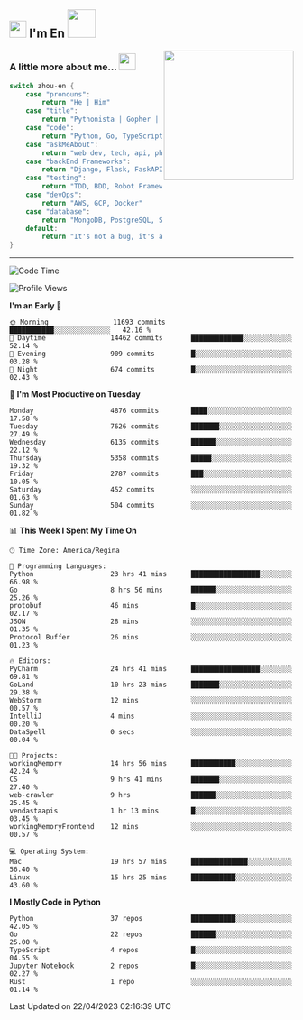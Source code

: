 <h2><img src="https://emojis.slackmojis.com/emojis/images/1531849430/4246/blob-sunglasses.gif?1531849430" width="30"/> I'm En <img src="https://media.giphy.com/media/12oufCB0MyZ1Go/giphy.gif" width="50"></h2>
<img align='right' src="https://media.giphy.com/media/M9gbBd9nbDrOTu1Mqx/giphy.gif" width="230">


### A little more about me... <img src="https://media.giphy.com/media/WUlplcMpOCEmTGBtBW/giphy.gif" width="30">  
<!--
```javascript
const zhou-en = {
    pronouns: "He" | "Him",
    title: "Pythonista" | "Gopher" | "Rustacean",
    code: ["Python", "Go", "Rust", "TypeScript"],
    askMeAbout: ["web dev", "tech", "app dev", "photography"],
    technologies: {
        backEnd: {
            python: ["Django", "Flask", "FaskAPI"],
            go: []
        },
        scraping: ["selenium", "scrapy", "spider"],
        testing: ["Robot Framework"],
        devOps: ["AWS", "Docker", "GCP", "Nginx"],
        databases: ["mongo", "postgresql", "sqlite"],
        misc: ["Firebase", "Heroku"]
    },
    architecture: ["Event Driven Architecture", "Microservices"],
    currentFocus: ["Temporal", "Rust"],
    funFact: "It's not a bug, it's a feature!"
};
```
  -->

```go
switch zhou-en {
    case "pronouns":
        return "He | Him"
    case "title":
        return "Pythonista | Gopher | Rustacean"
    case "code":
        return "Python, Go, TypeScript, Rust"
    case "askMeAbout":
        return "web dev, tech, api, photography, basketball"
    case "backEnd Frameworks":
        return "Django, Flask, FaskAPI, Temporal"
    case "testing":
        return "TDD, BDD, Robot Framework, pytest"
    case "devOps":
        return "AWS, GCP, Docker"
    case "database":
        return "MongoDB, PostgreSQL, Sqlit"
    default:
        return "It's not a bug, it's a feature!"
}
```




---
<!--START_SECTION:waka-->
![Code Time](http://img.shields.io/badge/Code%20Time-614%20hrs%2015%20mins-blue)

![Profile Views](http://img.shields.io/badge/Profile%20Views-0-blue)

**I'm an Early 🐤** 

```text
🌞 Morning                11693 commits       ███████████░░░░░░░░░░░░░░   42.16 % 
🌆 Daytime                14462 commits       █████████████░░░░░░░░░░░░   52.14 % 
🌃 Evening                909 commits         █░░░░░░░░░░░░░░░░░░░░░░░░   03.28 % 
🌙 Night                  674 commits         █░░░░░░░░░░░░░░░░░░░░░░░░   02.43 % 
```
📅 **I'm Most Productive on Tuesday** 

```text
Monday                   4876 commits        ████░░░░░░░░░░░░░░░░░░░░░   17.58 % 
Tuesday                  7626 commits        ███████░░░░░░░░░░░░░░░░░░   27.49 % 
Wednesday                6135 commits        ██████░░░░░░░░░░░░░░░░░░░   22.12 % 
Thursday                 5358 commits        █████░░░░░░░░░░░░░░░░░░░░   19.32 % 
Friday                   2787 commits        ███░░░░░░░░░░░░░░░░░░░░░░   10.05 % 
Saturday                 452 commits         ░░░░░░░░░░░░░░░░░░░░░░░░░   01.63 % 
Sunday                   504 commits         ░░░░░░░░░░░░░░░░░░░░░░░░░   01.82 % 
```


📊 **This Week I Spent My Time On** 

```text
🕑︎ Time Zone: America/Regina

💬 Programming Languages: 
Python                   23 hrs 41 mins      █████████████████░░░░░░░░   66.98 % 
Go                       8 hrs 56 mins       ██████░░░░░░░░░░░░░░░░░░░   25.26 % 
protobuf                 46 mins             █░░░░░░░░░░░░░░░░░░░░░░░░   02.17 % 
JSON                     28 mins             ░░░░░░░░░░░░░░░░░░░░░░░░░   01.35 % 
Protocol Buffer          26 mins             ░░░░░░░░░░░░░░░░░░░░░░░░░   01.23 % 

🔥 Editors: 
PyCharm                  24 hrs 41 mins      █████████████████░░░░░░░░   69.81 % 
GoLand                   10 hrs 23 mins      ███████░░░░░░░░░░░░░░░░░░   29.38 % 
WebStorm                 12 mins             ░░░░░░░░░░░░░░░░░░░░░░░░░   00.57 % 
IntelliJ                 4 mins              ░░░░░░░░░░░░░░░░░░░░░░░░░   00.20 % 
DataSpell                0 secs              ░░░░░░░░░░░░░░░░░░░░░░░░░   00.04 % 

🐱‍💻 Projects: 
workingMemory            14 hrs 56 mins      ███████████░░░░░░░░░░░░░░   42.24 % 
CS                       9 hrs 41 mins       ███████░░░░░░░░░░░░░░░░░░   27.40 % 
web-crawler              9 hrs               ██████░░░░░░░░░░░░░░░░░░░   25.45 % 
vendastaapis             1 hr 13 mins        █░░░░░░░░░░░░░░░░░░░░░░░░   03.45 % 
workingMemoryFrontend    12 mins             ░░░░░░░░░░░░░░░░░░░░░░░░░   00.57 % 

💻 Operating System: 
Mac                      19 hrs 57 mins      ██████████████░░░░░░░░░░░   56.40 % 
Linux                    15 hrs 25 mins      ███████████░░░░░░░░░░░░░░   43.60 % 
```

**I Mostly Code in Python** 

```text
Python                   37 repos            ███████████░░░░░░░░░░░░░░   42.05 % 
Go                       22 repos            ██████░░░░░░░░░░░░░░░░░░░   25.00 % 
TypeScript               4 repos             █░░░░░░░░░░░░░░░░░░░░░░░░   04.55 % 
Jupyter Notebook         2 repos             █░░░░░░░░░░░░░░░░░░░░░░░░   02.27 % 
Rust                     1 repo              ░░░░░░░░░░░░░░░░░░░░░░░░░   01.14 % 
```




 Last Updated on 22/04/2023 02:16:39 UTC
<!--END_SECTION:waka-->
